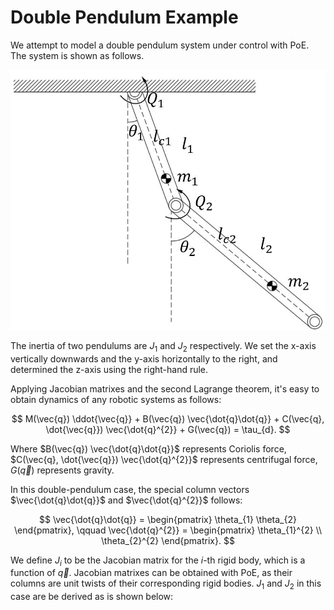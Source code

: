 <!--
 * @Author: CTC 2801320287@qq.com
 * @Date: 2023-09-06 15:54:42
 * @LastEditors: CTC 2801320287@qq.com
 * @LastEditTime: 2023-09-06 20:54:00
 * @Description: Double pendulum dynamics derived with PoE
 * 
 * Copyright (c) 2023 by ${git_name_email}, All Rights Reserved. 
-->
# Double Pendulum Example

We attempt to model a double pendulum system under control with PoE. The system is shown as follows.

![The double pendulum system](images/01.jpg)

The inertia of two pendulums are $J_{1}$ and $J_{2}$ respectively. We set the x-axis vertically downwards and the y-axis horizontally to the right, and determined the z-axis using the right-hand rule.

Applying Jacobian matrixes and the second Lagrange theorem, it's easy to obtain dynamics of any robotic systems as follows:

$$
M(\vec{q}) \ddot{\vec{q}} + B(\vec{q}) \vec{\dot{q}\dot{q}} + C(\vec{q}, \dot{\vec{q}}) \vec{\dot{q}^{2}} + G(\vec{q}) = \tau_{d}.
$$

Where $B(\vec{q}) \vec{\dot{q}\dot{q}}$ represents Coriolis force, $C(\vec{q}, \dot{\vec{q}}) \vec{\dot{q}^{2}}$ represents centrifugal force, $G(\vec{q})$ represents gravity.

In this double-pendulum case, the special column vectors $\vec{\dot{q}\dot{q}}$ and $\vec{\dot{q}^{2}}$ follows:

$$
\vec{\dot{q}\dot{q}} = \begin{pmatrix}
    \theta_{1} \theta_{2}
\end{pmatrix}, \qquad
\vec{\dot{q}^{2}} = \begin{pmatrix}
    \theta_{1}^{2} \\
    \theta_{2}^{2}
\end{pmatrix}.
$$

We define $J_{i}$ to be the Jacobian matrix for the $i$-th rigid body, which is a function of $\vec{q}$. Jacobian matrixes can be obtained with PoE, as their columns are unit twists of their corresponding rigid bodies. $J_{1}$ and $J_{2}$ in this case are be derived as is shown below:
